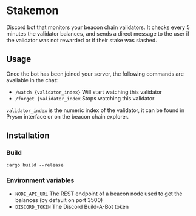 # Stakemon
Discord bot that monitors your beacon chain validators. 
It checks every 5 minutes the validator balances, and sends a direct message to the user
if the validator was not rewarded or if their stake was slashed.   

## Usage
Once the bot has been joined your server, the following commands are available in the chat:
- ```/watch {validator_index}``` Will start watching this validator
- ```/forget {validator_index``` Stops watching this validator

```validator_index``` is the numeric index of the validator, it can be found 
in Prysm interface or on the beacon chain explorer.

## Installation
### Build
```console
cargo build --release
```
### Environment variables
- ```NODE_API_URL``` The REST endpoint of a beacon node used to get the balances (by default on port 3500)
- ```DISCORD_TOKEN``` The Discord Build-A-Bot token